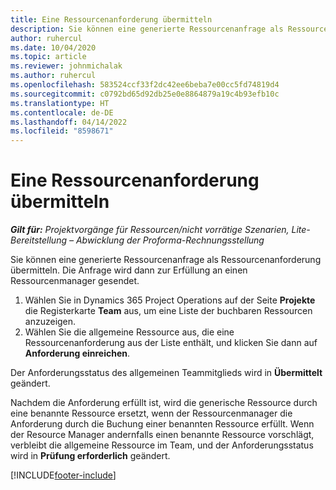 ```yaml
---
title: Eine Ressourcenanforderung übermitteln
description: Sie können eine generierte Ressourcenanfrage als Ressourcenanforderung übermitteln. Die Anforderung wird dann zur Erfüllung an einen Resource Manager gesendet.
author: ruhercul
ms.date: 10/04/2020
ms.topic: article
ms.reviewer: johnmichalak
ms.author: ruhercul
ms.openlocfilehash: 583524ccf33f2dc42ee6beba7e00cc5fd74819d4
ms.sourcegitcommit: c0792bd65d92db25e0e8864879a19c4b93efb10c
ms.translationtype: HT
ms.contentlocale: de-DE
ms.lasthandoff: 04/14/2022
ms.locfileid: "8598671"
---
```

# <a name="submit-a-resource-request"></a>Eine Ressourcenanforderung übermitteln

_**Gilt für:** Projektvorgänge für Ressourcen/nicht vorrätige Szenarien, Lite-Bereitstellung – Abwicklung der Proforma-Rechnungsstellung_

Sie können eine generierte Ressourcenanfrage als Ressourcenanforderung übermitteln. Die Anfrage wird dann zur Erfüllung an einen Ressourcenmanager gesendet.

1. Wählen Sie in Dynamics 365 Project Operations auf der Seite **Projekte** die Registerkarte **Team** aus, um eine Liste der buchbaren Ressourcen anzuzeigen. 
2. Wählen Sie die allgemeine Ressource aus, die eine Ressourcenanforderung aus der Liste enthält, und klicken Sie dann auf **Anforderung einreichen**.

Der Anforderungsstatus des allgemeinen Teammitglieds wird in **Übermittelt** geändert.

Nachdem die Anforderung erfüllt ist, wird die generische Ressource durch eine benannte Ressource ersetzt, wenn der Ressourcenmanager die Anforderung durch die Buchung einer benannten Ressource erfüllt. Wenn der Resource Manager andernfalls einen benannte Ressource vorschlägt, verbleibt die allgemeine Ressource im Team, und der Anforderungsstatus wird in **Prüfung erforderlich** geändert.


[!INCLUDE[footer-include](../includes/footer-banner.md)]